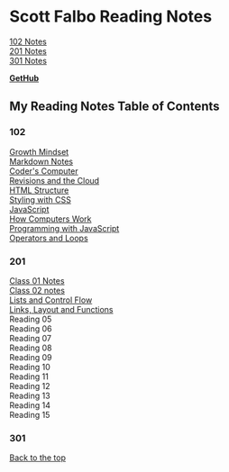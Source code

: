 #  Scott Falbo Reading Notes

[102 Notes](#102)<br>
[201 Notes](#201)<br>
[301 Notes](#301)



**[GetHub](https://github.com/scottfalbo)**


## My Reading Notes Table of Contents
### 102
[Growth Mindset](102/growth-mindset.md)<br />
[Markdown Notes](102/markdown-notes.md)<br>
[Coder's Computer](102/coders-computer.md)<br>
[Revisions and the Cloud](102/revisions-cloud.md)<br>
[HTML Structure](102/html-structure)<br>
[Styling with CSS](102/design-css.md)<br>
[JavaScript](102/javascript.md)<br>
[How Computers Work](102/how-comps-work.md)<br>
[Programming with JavaScript](102/prog-with-java.md)<br>
[Operators and Loops](102/ops-loops.md)

### 201
[Class 01 Notes](201/class-201-01-notes.md)<br>
[Class 02 notes](201/class-02.md)<br>
[Lists and Control Flow](201/notes-03.md)<br>
[Links, Layout and Functions](201/read-04-notes.md)<br>
Reading 05<br>
Reading 06<br>
Reading 07<br>
Reading 08<br>
Reading 09<br>
Reading 10<br>
Reading 11<br>
Reading 12<br>
Reading 13<br>
Reading 14<br>
Reading 15

### 301

[Back to the top](#scott-falbo)
